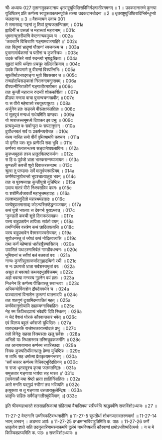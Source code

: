श्रीः
अध्यायः 027
मृतानामुदकदानाय धृतराष्ट्रयुधिष्ठिरादिभिर्गङ्गातीरगमनम् ॥ 1 ॥ उदकदानारम्भे कुन्त्या युधिष्ठिरम् प्रति कर्णस्य स्वपुत्रत्वकथनपूर्वकं तस्या उदकदानचोदना ॥ 2 ॥ धृतराष्ट्रयुधिष्ठिरादिभिर्बन्धुभ्यो जलदानम् ॥ 3 ॥
वैशम्पायन उवाच 	001  
ते समासाद्य गङ्गां तु शिवां पुण्यजलान्विताम् ।	001a  
ह्लादिनीं च प्रसन्नां च महारूपां महावनाम् ॥	001c  
भूषणान्युत्तरीयाणि वेष्टनान्यवमुच्य च ।	002a  
\'कवचानि विचित्राणि गङ्गामवजगाहिरे ॥\'	002c  
ततः पितॄणां भ्रातॄणां पौत्राणां स्वजनस्य च ।	003a  
पुत्राणामार्यकाणां च पतीनां च कुरुस्त्रियः ॥	003c  
उदकं चक्रिरे सर्वा रुदन्त्यो भृशदुःखिताः ।	004a  
सुहृदां चापि धर्मज्ञाः प्रचक्रुः सलिलक्रियाम् ॥	004c  
उदके क्रियमाणे तु वीराणां विरपत्निभिः ।	005a  
सूपतीर्थाऽभवद्गङ्गा भूयो विप्रससार च ॥	005c  
तन्महोदधिसङ्काशं निरानन्दमनुत्सवम् ।	006a  
वीरपत्नीभिराकीर्णं गङ्गातीरमशोभत ॥	006c  
ततः कुन्ती महाराज रुदन्ती शोककर्शिता ।	007a  
व्रीडया मन्दया वाचा पुत्रान्वचनमब्रवीत् ॥	007c  
यः स वीरो महेष्वासो रथयूथपयूथपः ।	008a  
अर्जुनेन हतः सङ्ख्ये वीरलक्षणलक्षितः ॥	008c  
यं सूतपुत्रं मन्यध्वं राधेयमिति पाण्डवाः ।	009a  
यो व्यराजच्चमूमध्ये दिवाकर इव प्रभुः ॥	009c  
प्रत्ययुध्यत वः सर्वान्पुरा यः सपदानुगान् ।	010a  
दुर्योधनबलं सर्वं यः प्रकर्षन्व्यरोचत ॥	010c  
यस्य नास्ति समो वीर्ये पृथिव्यामपि कश्चन ।	011a  
यो वृणीत यशः शूरः प्राणैरपि सदा भुवि ॥	011c  
कर्णस्य सत्यसन्धस्य सङ्ग्रामेष्वपलायिनः ।	012a  
कुरुध्वमुदकं तस्य भ्रातुरक्लिष्टकर्मणः ॥	012c  
स हि वः पूर्वजो भ्राता भास्करान्मय्यजायत ।	013a  
कुण्डली कवची शूरो दिवाकरसमप्रभः ॥	013c  
श्रुत्वा तु पाण्डवाः सर्वे मातुर्वचनमप्रियम् ।	014a  
कर्णमेवानुशोचन्तो भूयश्चात्यातुरा भवन् ॥	014c  
ततः स पुरुषव्याघ्रः कुन्तीपुत्रो युधिष्ठिरः ।	015a  
उवाच मातरं वीरो निःश्वसन्निव पन्नगः ॥	015c  
यः शरोर्मिर्ध्वजावर्तो महाभुजमहाग्रहः ।	016a  
तलशब्दप्रणुदितो महारथमहाह्रदः ॥	016c  
यस्येषुपातमासाद्य कोऽन्यस्तिष्ठेद्धनञ्जयात् ।	017a  
कथं पुत्रो भवत्याः स देवगर्भः पुराऽभवत् ।	017c  
\'कुण्डली कवची शूरो दिवाकरसमप्रभः ॥	017e  
यस्य बाहुप्रतापेन तापिताः सर्वतो वयम् ।	018a  
तमग्निमिव वस्त्रेण कथं छादितवत्यसि ॥	018c  
यस्य बाहुप्रभावेन वैरमस्मास्वरोचयत् ।	019a  
सुयोधनस्तु तं ज्येष्ठं कथं नोदितवत्यसि ॥	019c  
तथा कर्णं महेष्वासं धार्तराष्ट्रैरुपासितम् ।	020a  
उपासितं यथाऽस्माभिर्बलं गाण्डीवधन्वनः ॥	020c  
भूमिपानां च सर्वेषां बलं बलवतां वरः ।	021a  
नान्यः कुन्तीसुतात्कर्णादगृह्णाद्रथिनो रथी ॥	021c  
स नः प्रथमजो भ्राता सर्वशस्त्रभृतां वरः ।	022a  
असूत तं भवत्यग्रे कथमद्भुतविक्रमम् ॥	022c  
अहो भवत्या मन्त्रस्य गूहनेन वयं हताः ।	023a  
निधनेन हि कर्णस्य पीडितास्तु सबान्धवाः ॥	023c  
अभिमन्योर्विनाशेन द्रौपदेयवधेन च ।	024a  
पाञ्चालानां विनाशेन कुरूणां घातनादपि ॥	024c  
ततः शतगुणं दुःखमिदमापतितं महत् ।	025a  
कर्णमेवानुशोचामि दह्याम्यग्नाविवाहितः ॥	025c  
नेह स्म किञ्चिदप्राप्यं भवेदपि दिवि स्थितम् ।	026a  
न चेदं वैशसं घोरकं कौरवान्तकरं भवेत् ॥	026c  
एवं विलप्य बहुलं धर्मराजो युधिष्ठिरः ।	027a  
व्यरुदच्छनकै राजंश्चकारास्योदकं प्रभुः ॥	027c  
ततो विनेदुः सहसा स्त्रियस्ताः खलु सर्वशः ।	028a  
अभितो याः स्थितास्तत्र तस्मिन्नुदककर्मणि ॥	028c  
तत आनाययामास कर्णस्य सपरिच्छदाः ।	029a  
स्त्रियः कुरुपतिर्धीमान्भ्रातुः प्रेम्णा युधिष्ठिरः ॥	029c  
स ताभिः सह धर्मात्मा प्रेतकृत्यमनन्तरम् ।	030a  
\'सर्वं चकार कर्णस्य विधिवद्भूरिदक्षिणम् ॥	030c  
स राजा धृतराष्ट्रश्च कृत्वा जलमतन्द्रितः ।	031a  
समुत्ततार गङ्गाया भार्यया सह भारत ॥\'	031c  
[पापेनासौ मया श्रेष्ठो भ्राता ज्ञातिर्निपातितः ।	032a  
अतो मनसि यद्गुह्यं स्त्रीणां तन्न भविष्यति ॥	032c  
इत्युक्त्वा स तु गङ्गाया उत्तताराकुलेन्द्रियः ।	033a  
भ्रातृभिः सहितः सर्वैर्गङ्गातीरमुपेयिवान् ॥] 	033c  

इति श्रीमन्महाभारते शतसाहस्रिकायां संहितायां वैयासिक्यां स्त्रीपर्वणि श्राद्धपर्वणि सप्तविंशोऽध्यायः ॥ 27 ॥

11-27-2 वेष्टनानि उष्णीषकटिबन्धनादीनि ॥ 11-27-5 सूपतीर्था शोभनजलावतरणमार्गा ॥ 11-27-14 भवन् अभवन् । अडभाव आर्षः ॥ 11-27-25 दग्धामग्नाविवाहुतिमिति क. पाठः ॥ 11-27-26 कर्णे भ्रातृत्वेन ज्ञाते सति तदनुसारिणामस्माकमपि दुर्लभं नाभविष्यन्नपि कौरवाणां क्षयोऽभविष्यदित्यर्थः । न च मे किञ्चिदप्राप्यमिति क. पाठः ॥ सप्तविंशोऽध्यायः ॥
